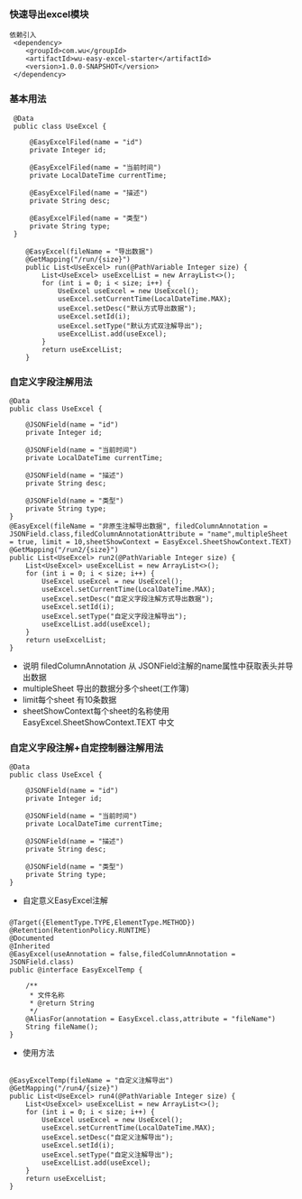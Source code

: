 ### 快速导出excel模块
    依赖引入
     <dependency>
        <groupId>com.wu</groupId>
        <artifactId>wu-easy-excel-starter</artifactId>
        <version>1.0.0-SNAPSHOT</version>
     </dependency>
     
### 基本用法
     @Data
     public class UseExcel {
     
         @EasyExcelFiled(name = "id")
         private Integer id;
     
         @EasyExcelFiled(name = "当前时间")
         private LocalDateTime currentTime;
     
         @EasyExcelFiled(name = "描述")
         private String desc;
     
         @EasyExcelFiled(name = "类型")
         private String type;
     }
    
        @EasyExcel(fileName = "导出数据")
        @GetMapping("/run/{size}")
        public List<UseExcel> run(@PathVariable Integer size) {
            List<UseExcel> useExcelList = new ArrayList<>();
            for (int i = 0; i < size; i++) {
                UseExcel useExcel = new UseExcel();
                useExcel.setCurrentTime(LocalDateTime.MAX);
                useExcel.setDesc("默认方式导出数据");
                useExcel.setId(i);
                useExcel.setType("默认方式双注解导出");
                useExcelList.add(useExcel);
            }
            return useExcelList;
        }
### 自定义字段注解用法
    @Data
    public class UseExcel {
    
        @JSONField(name = "id")
        private Integer id;
    
        @JSONField(name = "当前时间")
        private LocalDateTime currentTime;
    
        @JSONField(name = "描述")
        private String desc;
    
        @JSONField(name = "类型")
        private String type;
    }
    @EasyExcel(fileName = "非原生注解导出数据", filedColumnAnnotation = JSONField.class,filedColumnAnnotationAttribute = "name",multipleSheet = true, limit = 10,sheetShowContext = EasyExcel.SheetShowContext.TEXT)
    @GetMapping("/run2/{size}")
    public List<UseExcel> run2(@PathVariable Integer size) {
        List<UseExcel> useExcelList = new ArrayList<>();
        for (int i = 0; i < size; i++) {
            UseExcel useExcel = new UseExcel();
            useExcel.setCurrentTime(LocalDateTime.MAX);
            useExcel.setDesc("自定义字段注解方式导出数据");
            useExcel.setId(i);
            useExcel.setType("自定义字段注解导出");
            useExcelList.add(useExcel);
        }
        return useExcelList;
    }         
  - 说明 filedColumnAnnotation 从 JSONField注解的name属性中获取表头并导出数据 
  - multipleSheet 导出的数据分多个sheet(工作簿) 
  - limit每个sheet 有10条数据 
  - sheetShowContext每个sheet的名称使用EasyExcel.SheetShowContext.TEXT 中文
### 自定义字段注解+自定控制器注解用法
    @Data
    public class UseExcel {
    
        @JSONField(name = "id")
        private Integer id;
    
        @JSONField(name = "当前时间")
        private LocalDateTime currentTime;
    
        @JSONField(name = "描述")
        private String desc;
    
        @JSONField(name = "类型")
        private String type;
    }
   - 自定意义EasyExcel注解
   ###
    @Target({ElementType.TYPE,ElementType.METHOD})
    @Retention(RetentionPolicy.RUNTIME)
    @Documented
    @Inherited
    @EasyExcel(useAnnotation = false,filedColumnAnnotation = JSONField.class)
    public @interface EasyExcelTemp {
    
        /**
         * 文件名称
         * @return String
         */
        @AliasFor(annotation = EasyExcel.class,attribute = "fileName")
        String fileName();
    }
  - 使用方法
  ##
    @EasyExcelTemp(fileName = "自定义注解导出")
    @GetMapping("/run4/{size}")
    public List<UseExcel> run4(@PathVariable Integer size) {
        List<UseExcel> useExcelList = new ArrayList<>();
        for (int i = 0; i < size; i++) {
            UseExcel useExcel = new UseExcel();
            useExcel.setCurrentTime(LocalDateTime.MAX);
            useExcel.setDesc("自定义注解导出");
            useExcel.setId(i);
            useExcel.setType("自定义注解导出");
            useExcelList.add(useExcel);
        }
        return useExcelList;
    }
